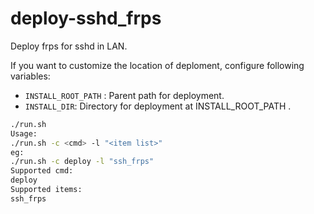 # deploy-sshd_frps
Deploy frps for sshd in LAN.

If you want to customize the location of deploment, configure following variables:

* `INSTALL_ROOT_PATH` :  Parent path for deployment.
* `INSTALL_DIR`: Directory for deployment at INSTALL_ROOT_PATH .

```bash
./run.sh 
Usage:
./run.sh -c <cmd> -l "<item list>"
eg:
./run.sh -c deploy -l "ssh_frps"
Supported cmd:
deploy
Supported items:
ssh_frps
```

